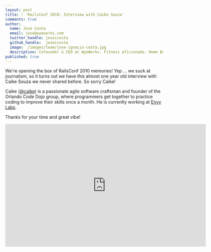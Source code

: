 ```yaml
---
layout: post
title: ! 'RailsConf 2010: Interview with Caike Souza'
comments: true
author:
  name: José Costa
  email: jose@wyeworks.com
  twitter_handle: joseicosta
  github_handle:  joseicosta
  image:  /images/team/jose-ignacio-costa.jpg
  description: Cofounder & CEO at WyeWorks. Fitness aficionado. Home Barista wannabe.
published: true
---
```

We're opening the box of RailsConf 2010 memories! Yep ... we suck at journalism, so it turns out we have this almost one year old interview with Caike Souza we never shared before. So sorry Caike!

Caike ([@caike](https://twitter.com/caike)) is a passionate agile software craftsman and founder of the Orlando Code Dojo group, where programmers get together to practice coding to improve their skills once a month. He is currently working at [Envy Labs](http://madewithenvy.com/).

<!--more-->

Thanks for your time and great vibe!

<iframe title="YouTube video player" width="640" height="390" src="http://www.youtube.com/embed/YtyXKeNzO1g" frameborder="0" allowfullscreen></iframe>
